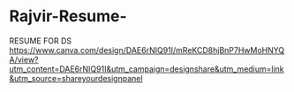 # Rajvir-Resume-
RESUME FOR DS
https://www.canva.com/design/DAE6rNIQ91I/mReKCD8hjBnP7HwMoHNYQA/view?utm_content=DAE6rNIQ91I&utm_campaign=designshare&utm_medium=link&utm_source=shareyourdesignpanel
